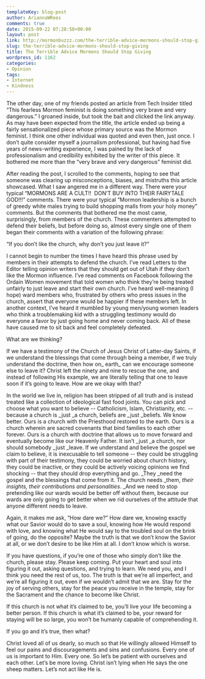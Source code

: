 ```yaml
---
templateKey: blog-post
author: AriannaWRees
comments: true
date: 2015-09-22 07:28:58+00:00
layout: post
link: http://mormonbuzzz.com/the-terrible-advice-mormons-should-stop-giving/
slug: the-terrible-advice-mormons-should-stop-giving
title: The Terrible Advice Mormons Should Stop Giving
wordpress_id: 1162
categories:
- Opinion
tags:
- Internet
- Kindness
---
```


The other day, one of my friends posted an article from Tech Insider titled “This fearless Mormon feminist is doing something very brave and very dangerous.” I groaned inside, but took the bait and clicked the link anyway. As may have been expected from the title, the article ended up being a fairly sensationalized piece whose primary source was the Mormon feminist. I think one other individual was quoted and even then, just once. I don’t quite consider myself a journalism professional, but having had five years of news-writing experience, I was pained by the lack of professionalism and credibility exhibited by the writer of this piece. It bothered me more than the “very brave and very dangerous” feminist did.  

After reading the post, I scrolled to the comments, hoping to see that someone was clearing up misconceptions, biases, and mistruths this article showcased. What I saw angered me in a different way. There were your typical “MORMONS ARE A CULT!!  DON’T BUY INTO THEIR FAIRYTALE GOD!!!” comments. There were your typical “Mormon leadership is a bunch of greedy white males trying to build shopping malls from your holy money” comments. But the comments that bothered me the most came, surprisingly, from members of the church. These commenters attempted to defend their beliefs, but before doing so, almost every single one of them began their comments with a variation of the following phrase:  

“If you don’t like the church, why don’t you just leave it?” 

I cannot begin to number the times I have heard this phrase used by members in their attempts to defend the church. I’ve read Letters to the Editor telling opinion writers that they should get out of Utah if they don’t like the Mormon influence. I’ve read comments on Facebook following the Ordain Women movement that told women who think they’re being treated unfairly to just leave and start their own church. I’ve heard well-meaning (I hope) ward members who, frustrated by others who press issues in the church, assert that everyone would be happier if these members left. In another context, I’ve heard it mumbled by young men/young women leaders who think a troublemaking kid with a struggling testimony would do everyone a favor by just going home and never coming back. All of these have caused me to sit back and feel completely defeated.  

What are we thinking? 

If we have a testimony of the Church of Jesus Christ of Latter-day Saints, if we understand the blessings that come through being a member, if we truly understand the doctrine, then how on_ earth_ can we encourage someone else to leave it? Christ left the ninety and nine to rescue the one, and instead of following His example, we are literally telling that one to leave soon if it’s going to leave. How are we okay with that? 

In the world we live in, religion has been stripped of all truth and is instead treated like a collection of ideological fast food joints. You can pick and choose what you want to believe -- Catholicism, Islam, Christianity, etc. -- because a church is _just _a church, beliefs are _just _beliefs. We know better. Ours is a church with the Priesthood restored to the earth. Ours is a church wherein are sacred covenants that bind families to each other forever. Ours is a church with doctrine that allows us to move forward and eventually become like our Heavenly Father. It isn’t _just _a church, nor should somebody _just _leave. If we understand and believe the gospel we claim to believe, it is inexcusable to tell someone -- they could be struggling with part of their testimony, they could be worried about church history, they could be inactive, or they could be actively voicing opinions we find shocking -- that they should drop everything and go. _They _need the gospel and the blessings that come from it. The church needs _them, _their insights, their contributions and personalities_. _And we need to stop pretending like our wards would be better off without them, because our wards are only going to get better when we rid ourselves of the attitude that anyone different needs to leave. 

Again, it makes me ask, “How dare we?” How dare we, knowing exactly what our Savior would do to save a soul, knowing how He would respond with love, and knowing what He would say to the troubled soul on the brink of going, do the opposite? Maybe the truth is that we don’t know the Savior at all, or we don’t desire to be like Him at all. I don’t know which is worse. 

If you have questions, if you’re one of those who simply don’t like the church, please stay. Please keep coming. Put your heart and soul into figuring it out, asking questions, and trying to learn. We need you, and I think you need the rest of us, too. The truth is that we’re all imperfect, and we’re all figuring it out, even if we wouldn’t admit that we are. Stay for the joy of serving others, stay for the peace you receive in the temple, stay for the Sacrament and the chance to become like Christ. 

If this church is not what it’s claimed to be, you’ll live your life becoming a better person. If this church is what it’s claimed to be, your reward for staying will be so large, you won’t be humanly capable of comprehending it.

If you go and it’s true, then what? 

Christ loved all of us dearly, so much so that He willingly allowed Himself to feel our pains and discouragements and sins and confusions. Every one of us is important to Him. Every one. So let’s be patient with ourselves and each other. Let’s be more loving. Christ isn’t lying when He says the one sheep matters. Let’s not act like He is.  

